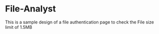 # File-Analyst
This is a sample design of a file authentication page to check the File size limit of 1.5MB
